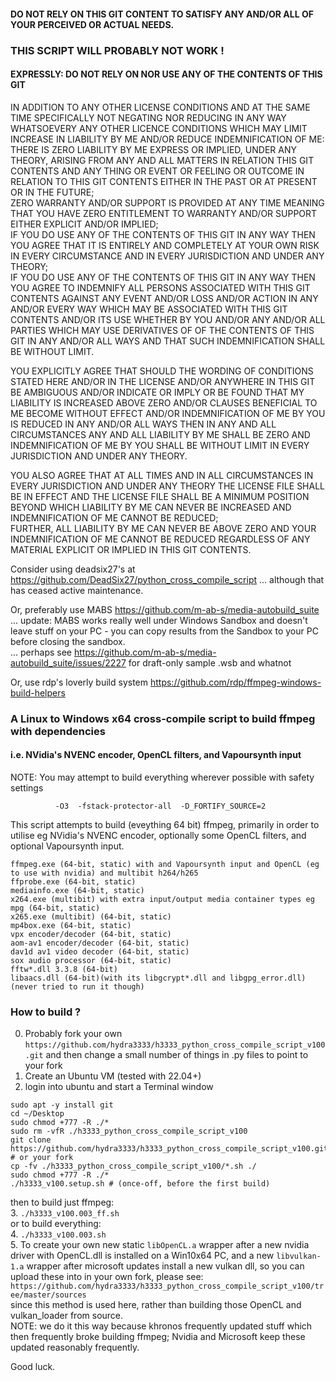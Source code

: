 #### DO NOT RELY ON THIS GIT CONTENT TO SATISFY ANY AND/OR ALL OF YOUR PERCEIVED OR ACTUAL NEEDS.

### THIS SCRIPT WILL PROBABLY NOT WORK !   

#### EXPRESSLY: DO NOT RELY ON NOR USE ANY OF THE CONTENTS OF THIS GIT

IN ADDITION TO ANY OTHER LICENSE CONDITIONS AND AT THE SAME TIME SPECIFICALLY 
NOT NEGATING NOR REDUCING IN ANY WAY WHATSOEVERY ANY OTHER LICENCE 
CONDITIONS WHICH MAY LIMIT INCREASE IN LIABILITY BY ME AND/OR REDUCE
INDEMNIFICATION OF ME:    
THERE IS ZERO LIABILITY BY ME EXPRESS OR IMPLIED, UNDER ANY THEORY, 
ARISING FROM ANY AND ALL MATTERS IN RELATION THIS GIT CONTENTS AND
ANY THING OR EVENT OR FEELING OR OUTCOME IN RELATION TO THIS GIT CONTENTS
EITHER IN THE PAST OR AT PRESENT OR IN THE FUTURE;    
ZERO WARRANTY AND/OR SUPPORT IS PROVIDED AT ANY TIME MEANING THAT
YOU HAVE ZERO ENTITLEMENT TO WARRANTY AND/OR SUPPORT EITHER EXPLICIT AND/OR IMPLIED;    
IF YOU DO USE ANY OF THE CONTENTS OF THIS GIT IN ANY WAY THEN YOU AGREE
THAT IT IS ENTIRELY AND COMPLETELY AT YOUR OWN RISK IN EVERY 
CIRCUMSTANCE AND IN EVERY JURISDICTION AND UNDER ANY THEORY;    
IF YOU DO USE ANY OF THE CONTENTS OF THIS GIT IN ANY WAY THEN YOU AGREE
TO INDEMNIFY ALL PERSONS ASSOCIATED WITH THIS GIT CONTENTS AGAINST ANY EVENT
AND/OR LOSS AND/OR ACTION IN ANY AND/OR EVERY WAY WHICH MAY BE ASSOCIATED 
WITH THIS GIT CONTENTS AND/OR ITS USE WHETHER BY YOU AND/OR 
ANY AND/OR ALL PARTIES WHICH MAY USE DERIVATIVES OF
OF THE CONTENTS OF THIS GIT IN ANY AND/OR ALL WAYS AND THAT SUCH 
INDEMNIFICATION SHALL BE WITHOUT LIMIT.    

YOU EXPLICITLY AGREE THAT SHOULD THE WORDING OF CONDITIONS STATED HERE
AND/OR IN THE LICENSE AND/OR ANYWHERE IN THIS GIT BE AMBIGUOUS AND/OR
INDICATE OR IMPLY OR BE FOUND THAT MY LIABILITY IS INCREASED ABOVE ZERO
AND/OR CLAUSES BENEFICIAL TO ME BECOME WITHOUT EFFECT AND/OR
INDEMNIFICATION OF ME BY YOU IS REDUCED IN ANY AND/OR ALL WAYS THEN
IN ANY AND ALL CIRCUMSTANCES ANY AND ALL LIABILITY BY ME SHALL
BE ZERO AND INDEMNIFICATION OF ME BY YOU SHALL BE WITHOUT LIMIT IN 
EVERY JURISDICTION AND UNDER ANY THEORY.    

YOU ALSO AGREE THAT AT ALL TIMES AND IN ALL CIRCUMSTANCES IN EVERY JURISDICTION AND 
UNDER ANY THEORY THE LICENSE FILE SHALL BE IN EFFECT AND
THE LICENSE FILE SHALL BE A MINIMUM POSITION BEYOND WHICH LIABILITY BY ME
CAN NEVER BE INCREASED AND INDEMNIFICATION OF ME CANNOT BE REDUCED;    
FURTHER, ALL LIABILITY BY ME CAN NEVER BE ABOVE ZERO AND YOUR INDEMNIFICATION OF ME
CANNOT BE REDUCED REGARDLESS OF ANY MATERIAL EXPLICIT OR IMPLIED IN THIS GIT CONTENTS.

Consider using deadsix27's at https://github.com/DeadSix27/python_cross_compile_script ... although that has ceased active maintenance.  

Or, preferably use MABS https://github.com/m-ab-s/media-autobuild_suite   
... update: MABS works really well under Windows Sandbox and doesn't leave stuff on your PC - you can copy results from the Sandbox to your PC before closing the sandbox.   
... perhaps see https://github.com/m-ab-s/media-autobuild_suite/issues/2227 for draft-only sample .wsb and whatnot

Or, use rdp's loverly build system https://github.com/rdp/ffmpeg-windows-build-helpers


### A Linux to Windows x64 cross-compile script to build ffmpeg with dependencies   
#### i.e. NVidia's NVENC encoder, OpenCL filters, and Vapoursynth input

NOTE: You may attempt to build everything wherever possible with safety settings
```
          -O3  -fstack-protector-all  -D_FORTIFY_SOURCE=2
```

This script attempts to build (eveything 64 bit) ffmpeg, primarily in order to utilise eg NVidia's NVENC encoder, optionally some OpenCL filters, and optional Vapoursynth input.

```
ffmpeg.exe (64-bit, static) with and Vapoursynth input and OpenCL (eg to use with nvidia) and multibit h264/h265
ffprobe.exe (64-bit, static)
mediainfo.exe (64-bit, static)
x264.exe (multibit) with extra input/output media container types eg mpg (64-bit, static)
x265.exe (multibit) (64-bit, static)
mp4box.exe (64-bit, static)
vpx encoder/decoder (64-bit, static)
aom-av1 encoder/decoder (64-bit, static)
dav1d av1 video decoder (64-bit, static)
sox audio processor (64-bit, static)
fftw*.dll 3.3.8 (64-bit)
libaacs.dll (64-bit)(with its libgcrypt*.dll and libgpg_error.dll) (never tried to run it though)
```

### How to build ?

0. Probably fork your own `https://github.com/hydra3333/h3333_python_cross_compile_script_v100.git` and then change a small number of things in .py files to point to your fork   
1. Create an Ubuntu VM (tested with 22.04+)   
2. login into ubuntu and start a Terminal window   
```
sudo apt -y install git
cd ~/Desktop
sudo chmod +777 -R ./*
sudo rm -vfR ./h3333_python_cross_compile_script_v100
git clone https://github.com/hydra3333/h3333_python_cross_compile_script_v100.git # or your fork
cp -fv ./h3333_python_cross_compile_script_v100/*.sh ./
sudo chmod +777 -R ./*
./h3333_v100.setup.sh # (once-off, before the first build)
```
then to build just ffmpeg:    
3. `./h3333_v100.003_ff.sh`    
or to build everything:    
4. `./h3333_v100.003.sh`    
5. To create your own new static `libOpenCL.a` wrapper after a new nvidia driver with OpenCL.dll is installed on a Win10x64 PC,
and a new `libvulkan-1.a` wrapper after microsoft updates install a new vulkan dll, so you can upload these into in your own fork, please see:  
`https://github.com/hydra3333/h3333_python_cross_compile_script_v100/tree/master/sources`   
since this method is used here, rather than building those OpenCL and vulkan_loader from source.   
NOTE: we do it this way because khronos frequently updated stuff which then frequently broke building ffmpeg; Nvidia and Microsoft keep these updated reasonably frequently.   


Good luck.


